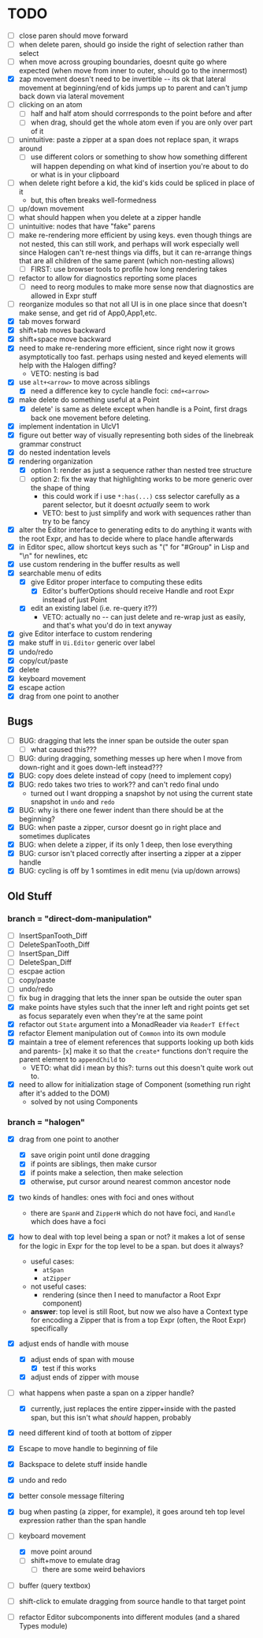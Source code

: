 # TODO

- [ ] close paren should move forward
- [ ] when delete paren, should go inside the right of selection rather than select
- [ ] when move across grouping boundaries, doesnt quite go where expected (when move from inner to outer, should go to the innermost)
- [x] zap movement doesn't need to be invertible -- its ok that lateral movement at beginning/end of kids jumps up to parent and can't jump back down via lateral movement
- [ ] clicking on an atom
  - [ ] half and half atom should corrresponds to the point before and after
  - [ ] when drag, should get the whole atom even if you are only over part of it 
- [ ] unintuitive: paste a zipper at a span does not replace span, it wraps around
  - [ ] use different colors or something to show how something different will happen depending on what kind of insertion you're about to do or what is in your clipboard
- [ ] when delete right before a kid, the kid's kids could be spliced in place of it
  - but, this often breaks well-formedness
- [ ] up/down movement
- [ ] what should happen when you delete at a zipper handle
- [ ] unintuitive: nodes that have "fake" parens
- [ ] make re-rendering more efficient by using keys. even though things are not nested, this can still work, and perhaps will work especially well since Halogen can't re-nest things via diffs, but it can re-arrange things that are all children of the same parent (which non-nesting allows)
  - [ ] FIRST: use browser tools to profile how long rendering takes
- [ ] refactor to allow for diagnostics reporting some places
  - [ ] need to reorg modules to make more sense now that diagnostics are allowed in Expr stuff
- [ ] reorganize modules so that not all UI is in one place since that doesn't make sense, and get rid of App0,App1,etc.
- [x] tab moves forward
- [x] shift+tab moves backward
- [x] shift+space move backward
- [x] need to make re-rendering more efficient, since right now it grows asymptotically too fast. perhaps using nested and keyed elements will help with the Halogen diffing?
  - VETO: nesting is bad
- [x] use `alt+<arrow>` to move across siblings
  - [x] need a difference key to cycle handle foci: `cmd+<arrow>`
- [x] make delete do something useful at a Point
  - [x] delete' is same as delete except when handle is a Point, first drags back one movement before deleting.
- [x] implement indentation in UlcV1
- [x] figure out better way of visually representing both sides of the linebreak grammar construct
- [x] do nested indentation levels
- [x] rendering organization
  - [x] option 1: render as just a sequence rather than nested tree structure
  - [ ] option 2: fix the way that highlighting works to be more generic over the shape of thing
    - this could work if i use `*:has(...)` css selector carefully as a parent selector, but it doesnt _actually_ seem to work
    - VETO: best to just simplify and work with sequences rather than try to be fancy
- [x] alter the Editor interface to generating edits to do anything it wants with the root Expr, and has to decide where to place handle afterwards
- [x] in Editor spec, allow shortcut keys such as "(" for "#Group" in Lisp and "\n" for newlines, etc
- [x] use custom rendering in the buffer results as well
- [x] searchable menu of edits
  - [x] give Editor proper interface to computing these edits
    - [x] Editor's bufferOptions should receive Handle and root Expr instead of just Point
  - [x] edit an existing label (i.e. re-query it??)
    - VETO: actually no -- can just delete and re-wrap just as easily, and that's what you'd do in text anyway
- [x] give Editor interface to custom rendering
- [x] make stuff in `Ui.Editor` generic over label
- [x] undo/redo
- [x] copy/cut/paste
- [x] delete
- [x] keyboard movement
- [x] escape action
- [x] drag from one point to another

## Bugs

- [ ] BUG: dragging that lets the inner span be outside the outer span
  - [ ] what caused this???
- [ ] BUG: during dragging, something messes up here when I move from down-right and it goes down-left instead???
- [x] BUG: copy does delete instead of copy (need to implement copy)
- [x] BUG: redo takes two tries to work?? and can't redo final undo
    - turned out I want dropping a snapshot by not using the current state snapshot in `undo` and `redo`
- [x] BUG: why is there one fewer indent than there should be at the beginning?
- [x] BUG: when paste a zipper, cursor doesnt go in right place and sometimes duplicates
- [x] BUG: when delete a zipper, if its only 1 deep, then lose everything
- [x] BUG: cursor isn't placed correctly after inserting a zipper at a zipper handle
- [x] BUG: cycling is off by 1 somtimes in edit menu (via up/down arrows)

## Old Stuff

### branch = "direct-dom-manipulation"

- [ ] InsertSpanTooth_Diff
- [ ] DeleteSpanTooth_Diff
- [ ] InsertSpan_Diff
- [ ] DeleteSpan_Diff
- [ ] escpae action
- [ ] copy/paste
- [ ] undo/redo
- [ ] fix bug in dragging that lets the inner span be outside the outer span
- [x] make points have styles such that the inner left and right points get set as focus separately even when they're at the same point
- [x] refactor out `State` argument into a MonadReader via `ReaderT Effect`
- [x] refactor Element manipulation out of `Common` into its own module
- [x] maintain a tree of element references that supports looking up both kids and parents- [x] make it so that the `create*` functions don't require the parent element
  to `appendChild` to
    - VETO: what did i mean by this?: turns out this doesn't quite work out to.
- [x] need to allow for initialization stage of Component (something run right after it's added to the DOM)
  - solved by not using Components


### branch = "halogen"

- [x] drag from one point to another
  - [x] save origin point until done dragging
  - [x] if points are siblings, then make cursor
  - [x] if points make a selection, then make selection
  - [x] otherwise, put cursor around nearest common ancestor node
- [x] two kinds of handles: ones with foci and ones without
  - there are `SpanH` and `ZipperH` which do not have foci, and `Handle` which does have a foci
- [x] how to deal with top level being a span or not? it makes a lot of sense for the logic in Expr for the top level to be a span. but does it always?
  - useful cases:
    - `atSpan`
    - `atZipper`
  - not useful cases:
    - rendering (since then I need to manufactor a Root Expr component)
  - **answer**: top level is still Root, but now we also have a Context type for encoding a Zipper that is from a top Expr (often, the Root Expr) specifically
- [x] adjust ends of handle with mouse
  - [x] adjust ends of span with mouse
    - [x] test if this works
  - [x] adjust ends of zipper with mouse
- [ ] what happens when paste a span on a zipper handle? 
  - [x] currently, just replaces the entire zipper+inside with the pasted span, but this isn't what _should_ happen, probably
- [x] need different kind of tooth at bottom of zipper
- [x] Escape to move handle to beginning of file
- [x] Backspace to delete stuff inside handle
- [x] undo and redo
- [x] better console message filtering
- [x] bug when pasting (a zipper, for example), it goes around teh top level expression rather than the span handle
- [ ] keyboard movement
  - [x] move point around
  - [ ] shift+move to emulate drag
    - [ ] there are some weird behaviors
- [ ] buffer (query textbox)
- [ ] shift-click to emulate dragging from source handle to that target point
- [ ] refactor Editor subcomponents into different modules (and a shared Types module)

